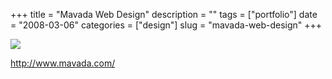 +++
title = "Mavada Web Design"
description = ""
tags = ["portfolio"]
date = "2008-03-06"
categories = ["design"]
slug = "mavada-web-design"
+++


 

  <div id="screens-thumbs" class="clearfix">
    <div class="txt-center" id="design-submission"><a href="http://www.mavada.com/"><img id='bluga-thumbnail-852' class='bluga-thumbnail large' src='http://media.konigi.com/bluga/
wt47f2790e85f41_0.jpg'/></a></div>  
  </div>   
<p><a href="http://www.mavada.com/">http://www.mavada.com/</a></p>




